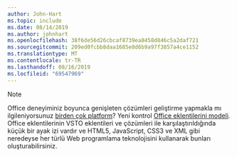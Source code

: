 ```yaml
---
author: John-Hart
ms.topic: include
ms.date: 08/14/2019
ms.author: johnhart
ms.openlocfilehash: 38f6de56d26cbcaf8739ea8458d846c5a2daf721
ms.sourcegitcommit: 209ed0fcbb8daa1685e8d6b9a97f3857a4ce1152
ms.translationtype: MT
ms.contentlocale: tr-TR
ms.lasthandoff: 08/16/2019
ms.locfileid: "69547969"
---
```

> [!NOTE]
> Office deneyiminiz boyunca genişleten çözümleri geliştirme yapmakla mı ilgileniyorsunuz [birden çok platform](https://dev.office.com/add-in-availability)? Yeni kontrol [Office eklentilerini modeli](https://dev.office.com/docs/add-ins/overview/office-add-ins). Office eklentilerinin VSTO eklentileri ve çözümleri ile karşılaştırıldığında küçük bir ayak izi vardır ve HTML5, JavaScript, CSS3 ve XML gibi neredeyse her türlü Web programlama teknolojisini kullanarak bunları oluşturabilirsiniz.